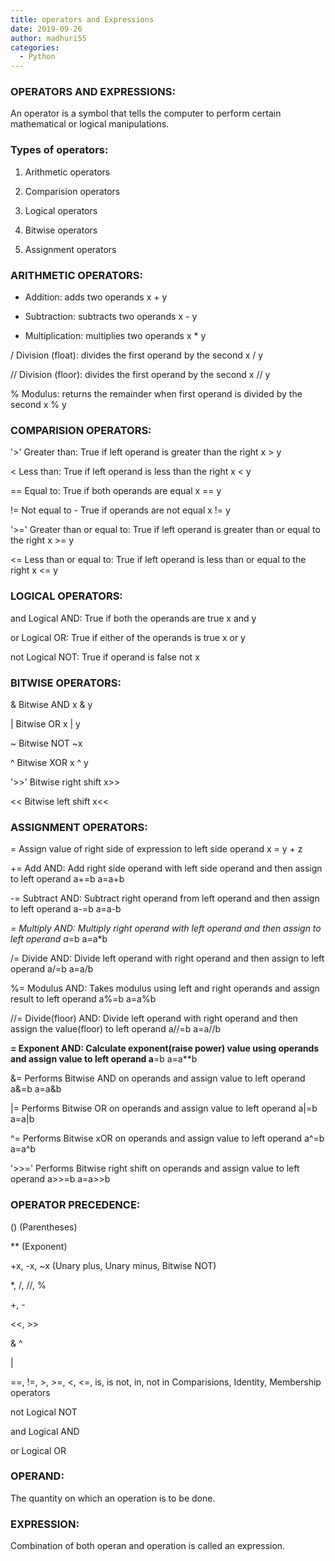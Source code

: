 ```yaml
---
title: operators and Expressions
date: 2019-09-26
author: madhuri55
categories:
  - Python
---
```



### OPERATORS AND EXPRESSIONS:
An operator is a symbol that tells the computer to perform certain mathematical or logical  manipulations.

### Types of operators:

1. Arithmetic operators

2.  Comparision operators

3. Logical operators

4. Bitwise operators

5. Assignment operators

### ARITHMETIC OPERATORS:



+	Addition: adds two operands	x + y

-	Subtraction: subtracts two operands	x - y

*	Multiplication: multiplies two operands	x * y

/	Division (float): divides the first operand by the second	x / y

//	Division (floor): divides the first operand by the second	x // y

%	Modulus: returns the remainder when first operand is divided by the second	x % y



### COMPARISION OPERATORS:

'>'  Greater than: True if left operand is greater than the right	x > y

<	  Less than: True if left operand is less than the right	x < y

==	  Equal to: True if both operands are equal	x == y

!=  	Not equal to - True if operands are not equal	x != y

'>='  	Greater than or equal to: True if left operand is greater than or equal to the right	x >= y

<=  	Less than or equal to: True if left operand is less than or equal to the right	x <= y

### LOGICAL OPERATORS:

and	Logical AND: True if both the operands are true	x and y

or	Logical OR: True if either of the operands is true	x or y

not	Logical NOT: True if operand is false	not x

### BITWISE  OPERATORS:

& Bitwise AND	x & y

|	Bitwise OR	x | y

~	Bitwise NOT	~x

^	Bitwise XOR	x ^ y

'>>'	Bitwise right shift	x>>

<<	Bitwise left shift	x<<

### ASSIGNMENT OPERATORS:

=	Assign value of right side of expression to left side operand	x = y + z

+=	Add AND: Add right side operand with left side operand and then assign to left operand	a+=b     a=a+b

-=	Subtract AND: Subtract right operand from left operand and then assign to left operand	a-=b       a=a-b

*=	Multiply AND: Multiply right operand with left operand and then assign to left operand	a*=b       a=a*b

/=	Divide AND: Divide left operand with right operand and then assign to left operand	a/=b         a=a/b

%=	Modulus AND: Takes modulus using left and right operands and assign result to left operand	a%=b   a=a%b

//=	Divide(floor) AND: Divide left operand with right operand and then assign the value(floor) to left operand	a//=b       a=a//b

**=	Exponent AND: Calculate exponent(raise power) value using operands and assign value to left operand	a**=b     a=a**b

&=	Performs Bitwise AND on operands and assign value to left operand	a&=b     a=a&b

|=	Performs Bitwise OR on operands and assign value to left operand	a|=b         a=a|b

^=	Performs Bitwise xOR on operands and assign value to left operand	a^=b       a=a^b

'>>='	Performs Bitwise right shift on operands and assign value to left operand	a>>=b     a=a>>b

### OPERATOR PRECEDENCE:

()	    (Parentheses)

**	(Exponent)

+x, -x, ~x  (Unary plus, Unary minus, Bitwise NOT)

*, /, //, %	

+, -	

<<, >>	      

&
^

|	 

==, !=, >, >=, <, <=, is, is not, in, not in	Comparisions, Identity, Membership operators

not	Logical NOT

and	Logical AND

or	Logical OR

### OPERAND:
The quantity on which an operation is to be done.

### EXPRESSION:
Combination of both operan and operation is called an expression.